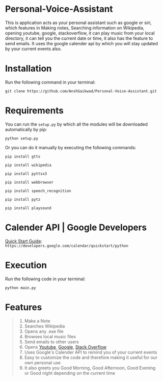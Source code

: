 # Personal-Voice-Assistant
This is application acts as your personal assistant such as google or siri, which features in Making notes, Searching information on Wikipedia, opening youtube, google, stackoverflow, it can play music from your local directory, it can tell you the current date or time, it also has the feature to send emails. It uses the google calender api by which you will stay updated by your current events also. 
# Installation
Run the following command in your terminal:
```
git clone https://github.com/AnshGaikwad/Personal-Voice-Assistant.git
```
# Requirements
You can run the `setup.py` by which all the modules will be downloaded automatically by pip:
```
python setup.py
```
Or you can do it manually by executing the following commands:
```
pip install gtts
```
```
pip install wikipedia
```
```
pip install pyttsx3
```
```
pip install webbrowser
```
```
pip install speech_recognition
```
```
pip install pytz
```
```
pip install playsound
```
# Calender API | Google Developers
[Quick Start Guide](https://developers.google.com/calendar/quickstart/python): `https://developers.google.com/calendar/quickstart/python`
# Execution
Run the following code in your terminal:
```
python main.py
```
# Features
> 1. Make a Note
> 2. Searches Wikipedia
> 3. Opens any .exe file
> 4. Browses local music files
> 5. Send emails to other users
> 6. Opens [Youtube](https://youtube.com), [Google](https://google.com), [Stack Overflow](https://stackoverflow.com)
> 7. Uses Google's Calender API to remind you of your current events
> 8. Easy to customize the code and therefore making it useful for our own personal use
> 9. It also greets you Good Morning, Good Afternoon, Good Evening or Good night depending on the current time
